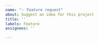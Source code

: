 ```yaml
---
name: "✨ Feature request"
about: Suggest an idea for this project
title: ''
labels: Feature
assignees: ''

---
```



